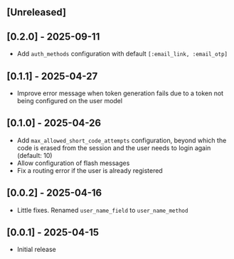 ## [Unreleased]

## [0.2.0] - 2025-09-11

* Add `auth_methods` configuration with default `[:email_link, :email_otp]`

## [0.1.1] - 2025-04-27

* Improve error message when token generation fails due to a token not being configured on the user model

## [0.1.0] - 2025-04-26

* Add `max_allowed_short_code_attempts` configuration, beyond which the code is erased from the session and the user needs to login again (default: 10)
* Allow configuration of flash messages
* Fix a routing error if the user is already registered

## [0.0.2] - 2025-04-16

* Little fixes. Renamed `user_name_field` to `user_name_method`

## [0.0.1] - 2025-04-15

* Initial release
